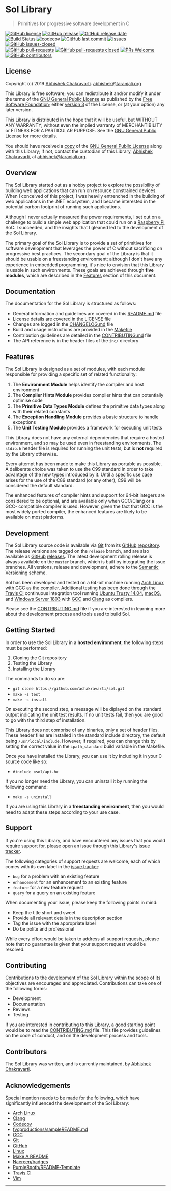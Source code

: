 # Sol Library
> Primitives for progressive software development in C


[![GitHub license](https://img.shields.io/github/license/achakravarti/sol.svg)](https://github.com/achakravarti/sol/blob/master/LICENSE) [![GitHub release](https://img.shields.io/github/release/achakravarti/sol.svg)](https://img.shields.io/github/release/achakravarti/sol) [![GitHub release date](https://img.shields.io/github/release-date/achakravarti/sol.svg)](https://img.shields.io/github/release-date/achakravarti/sol)  
[![Build Status](https://travis-ci.com/achakravarti/sol.svg?branch=issue/14)](https://travis-ci.org/achakravarti/sol) [![codecov](https://codecov.io/gh/achakravarti/sol/branch/issue%2F14/graph/badge.svg)](https://codecov.io/gh/achakravarti/sol) [![GitHub last commit](https://img.shields.io/github/last-commit/achakravarti/sol.svg)](https://github.com/achakravarti/sol/graphs/commit-activity) [![Issues](http://img.shields.io/github/issues/achakravarti/sol.svg)](https://github.com/achakravarti/sol/issues) [![GitHub issues-closed](https://img.shields.io/github/issues-closed/achakravarti/sol.svg)](https://github.com/achakravarti/sol/issues?q=is%3Aissue+is%3Aclosed)  
[![GitHub pull-requests](https://img.shields.io/github/issues-pr/achakravarti/sol.svg)](https://github.com/achakravarti/sol/pull/) [![GitHub pull-requests closed](https://img.shields.io/github/issues-pr-closed/achakravarti/sol.svg)](https://github.com/achakravart/sol/pull/) [![PRs Welcome](https://img.shields.io/badge/PRs-welcome-blue.svg)](http://makeapullrequest.com) [![GitHub contributors](https://img.shields.io/github/contributors/achakravarti/sol.svg)](https://github.com/achakravarti/sol/graphs/contributors/)


## License

Copyright (c) 2019 [Abhishek Chakravarti][]. 
<abhishek@taranjali.org>

This Library is free software; you can redistribute it and/or modify it under 
the terms of the [GNU General Public License][] as published by the [Free 
Software Foundation][]; either [version 3][] of the License, or (at your option)
any later version.

This Library is distributed in the hope that it will be useful, but WITHOUT ANY
WARRANTY; without even the implied warranty of MERCHANTIBILITY or FITNESS FOR A
PARTICULAR PURPOSE. See the [GNU General Public License][] for more details.

You should have received a [copy][] of the [GNU General Public License][] along
with this Library; if not, contact the custodian of this Library, [Abhishek
Chakravarti][], at <abhishek@taranjali.org>.


## Overview

The Sol Library started out as a hobby project to explore the possibility of
building web applications that can run on resource constrained devices. When I
conceived of this project, I was heavily entrenched in the building of web
applications in the .NET ecosystem, and I became interested in the potential
carbon footprint of running such applications. 

Although I never actually measured the power requirements, I set out on a 
challenge to build a simple web application that could run on a [Raspberry Pi][]
SoC. I succeeded, and the insights that I gleaned led to the development of the
Sol Library.

The primary goal of the Sol Library is to provide a set of primitives for 
software development that leverages the power of C without sacrificing on 
progressive best practices. The secondary goal of the Library is that it should
be usable on a freestanding environment; although I don't have any experience in 
embedded programming, it's nice to envision that this Library is usable in such
environments. These goals are achieved through **five modules**, which are 
described in the [Features](#features) section of this document.


## Documentation

The documentation for the Sol Library is structured as follows:
  * General information and guidelines are covered in this [README.md][] file
  * License details are covered in the [LICENSE][] file
  * Changes are logged in the [CHANGELOG.md][] file
  * Build and usage instructions are provided in the [Makefile][]
  * Contribution guidelines are detailed in the [CONTRIBUTING.md][] file
  * The API reference is in the header files of the `inc/` directory


## Features

The Sol Library is designed as a set of modules, with each module responsible
for providing a specific set of related functionality:
  1. The **Environment Module** helps identify the compiler and host environment
  2. The **Compiler Hints Module** provides compiler hints that can potentially
     optimise code
  3. The **Primitive Data Types Module** defines the primitive data types along
     with their related constants
  4. The **Exception Handling Module** provides a basic structure to handle
     exceptions
  5. The **Unit Testing Module** provides a framework for executing unit tests

This Library does not have any external dependencies that require a hosted
environment, and so may be used even in freestanding environments. The `stdio.h`
header file is required for running the unit tests, but is __not__ required by
the Library otherwise.

Every attempt has been made to make this Library as portable as possible. A
deliberate choice was taken to use the C99 standard in order to take advantage
of the new types introduced by it. Until a specific use case arises for the use
of the C89 standard (or any other), C99 will be considered the default standard.

The enhanced features of compiler hints and support for 64-bit integers are
considered to be optional, and are available only when GCC/Clang or a GCC-
compatible compiler is used. However, given the fact that GCC is the most widely
ported compiler, the enhanced features are likely to be available on most 
platforms.


## Development

The Sol Library source code is available via [Git][] from its [GitHub][]
[repository][]. The release versions are tagged on the `release` branch, and are
also available as [GitHub][] [releases][]. The latest development rolling 
release is always available on the `master` branch, which is built by 
integrating the issue  branches. All versions, release and development, adhere
to the [Semantic Versioning][] scheme.

Sol has been developed and tested on a 64-bit machine running [Arch Linux][]
with [GCC][] as the compiler. Additional testing has been done through the
[Travis CI][] continuous integration tool running [Ubuntu Trusty 14.04][],
[macOS][], and [Windows Server 1803][] with [GCC][] and [Clang][] as compilers.

Please see the [CONTRIBUTING.md][] file if you are interested in learning more
about the development process and tools used to build Sol.


## Getting Started
In order to use the Sol Library in a **hosted environment**, the following steps
must be performed:  
  1. Cloning the Git repository  
  2. Testing the Library
  3. Installing the Library


The commands to do so are:  
  - `git clone https://github.com/achakravarti/sol.git`  
  - `make -s test`  
  - `make -s install`  

On executing the second step, a message will be diplayed on the standard output
indicating the unit test results. If no unit tests fail, then you are good to go
with the third step of installation.

This Library does not comprise of any binaries, only a set of header files.
These header files are installed in the standard include directory, the default
being `/usr/local/include`. However, if required, you can change this by setting
the correct value in the `ipath_standard` build variable in the Makefile.

Once you have installed the Library, you can use it by including it in your C 
source code like so:  
  - `#include <sol/api.h>`  

If you no longer need the Library, you can uninstall it by running the
following command:  
  - `make -s uninstall`  

If you are using this Library in a **freestanding environment**, then you would
need to adapt these steps according to your use case.


## Support

If you're using this Library, and have encountered any issues that you would
require support for, please open an issue through this Library's [issue
tracker][]. 

The following categories of support requests are welcome, each of which comes
with its own label in the [issue tracker][]:
  * `bug` for a problem with an existing feature
  * `enhancement` for an enhancement to an existing feature
  * `feature` for a new feature request
  * `query` for a query on an existing feature

When documenting your issue, please keep the following points in mind:  
  * Keep the title short and sweet
  * Provide all relevant details in the description section
  * Tag the issue with the appropriate label
  * Do be polite and professional

While every effort would be taken to address all support requests, please note
that no guarantee is given that your support request would be resolved.


## Contributing

Contributions to the development of the Sol Library within the scope of its
objectives are encouraged and appreciated. Contributions can take one of the
following forms:  
  * Development
  * Documentation
  * Reviews
  * Testing

If you are interested in contributing to this Library, a good starting point
would be to read the [CONTRIBUTING.md][] file. This file provides guidelines on
the code of conduct, and on the development process and tools.


## Contributors

The Sol Library was written, and is currently maintained, by 
[Abhishek Chakravarti][].


## Acknowledgements
Special mention needs to be made for the following, which have significantly
influenced the development of the Sol Library:  
  * [Arch Linux][]  
  * [Clang][]  
  * [Codecov][]  
  * [fvcproductions/sampleREADME.md][]  
  * [GCC][]  
  * [Git][]  
  * [GitHub][]  
  * [Linux][]  
  * [Make A README][]  
  * [Naereen/badges][]  
  * [PurpleBooth/README-Template][]  
  * [Travis CI][]  
  * [Vim][]


* * *


[Abhishek Chakravarti]:https://github.com/achakravarti
[Arch Linux]:https://www.archlinux.org
[CHANGELOG.md]:https://github.com/achakravarti/sol/blob/master/CHANGELOG.md/
[Clang]:https://clang.llvm.org
[Codecov]:https://codecov.io
[CONTRIBUTING.md]:https://github.com/achakravarti/sol/blob/master/CONTRIBUTING.md/
[copy]:https://github.com/achakravarti/sol/blob/master/LICENSE
[Free Software Foundation]:https://www.fsf.org
[fvcproductions/sampleREADME.md]:https://gist.github.com/fvcproductions/1bfc2d4aecb01a834b46
[GCC]:https://gcc.gnu.org
[Git]:https://git-scm.com
[GitHub]:https://github.com
[GNU General Public License]:https://choosealicense.com/licenses/gpl-3.0
[issue tracker]:https://github.com/achakravarti/sol/issues
[LICENSE]:https://github.com/achakravarti/sol/blob/master/LICENSE
[Linux]:https://www.kernel.org
[macOS]:https://www.apple.com/macos
[Make A README]:https://makeareadme.com
[Makefile]:https://github.com/achakravarti/sol/blob/master/Makefile/
[Naereen/badges]:https://github.com/Naereen/badges
[PurpleBooth/README-Template]:https://gist.github.com/PurpleBooth/109311bb0361f32d87a2
[Raspberry Pi]:https://www.raspberrypi.org/
[README.md]:https://github.com/achakravarti/sol/blob/master/README.md/
[releases]:https://github.com/achakravarti/sol/releases
[repository]:https://github.com/achakravarti/sol
[Semantic Versioning]:http://semver.org
[Travis CI]:https://travis-ci.org
[version 3]:https://www.gnu.org/licenses/gpl-3.0.en.html
[Ubuntu Trusty 14.04]:http://releases.ubuntu.com/14.04
[Vim]:https://www.vim.org
[Windows Server 1803]:https://docs.microsoft.com/en-us/windows-server/get-started/get-started-with-1803

